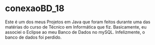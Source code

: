 # conexaoBD_18
Este é um dos meus Projetos em Java que foram feitos durante uma das matérias do curso de Técnico em Informática que fiz. Basicamente, eu associei o Eclipse ao meu Banco de Dados no mySQL. Infelizmente, o banco de dados foi perdido.        
